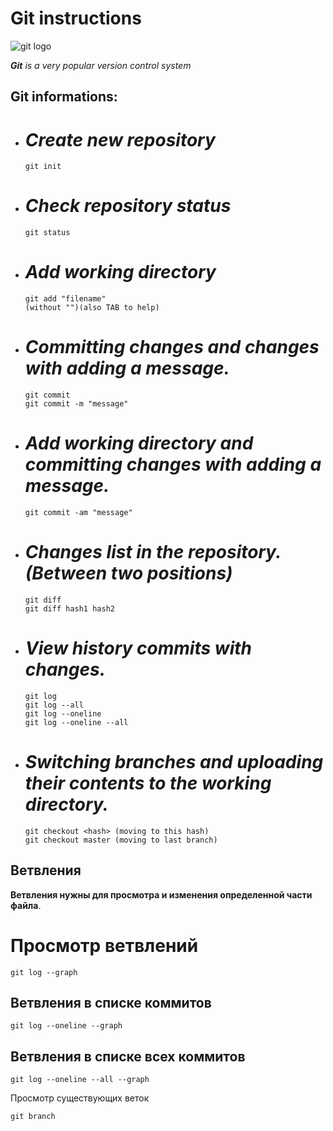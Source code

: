# **Git instructions**

![git logo](git.jpg)

***Git** is a very popular version control system*

## Git informations:

* # *Create new repository*

      git init

* # *Check repository status*

      git status

* # *Add working directory*

      git add "filename"   
      (without "")(also TAB to help)

* # *Committing changes and changes with adding a message.*


      git commit 
      git commit -m "message"

* # *Add working directory and committing changes with adding a message.*

      git commit -am "message"

* # *Changes list in the repository.(Between two positions)*

      git diff
      git diff hash1 hash2

* # *View history commits with changes.*
      git log
      git log --all
      git log --oneline
      git log --oneline --all

* # *Switching branches and uploading their contents to the working directory.*

      git checkout <hash> (moving to this hash)
      git checkout master (moving to last branch)

## Ветвления
**Ветвления нужны для просмотра и изменения определенной части файла**.

# Просмотр ветвлений
    git log --graph
## Ветвления в списке коммитов
    git log --oneline --graph
## Ветвления в списке всех коммитов
    git log --oneline --all --graph

Просмотр существующих веток

    git branch
